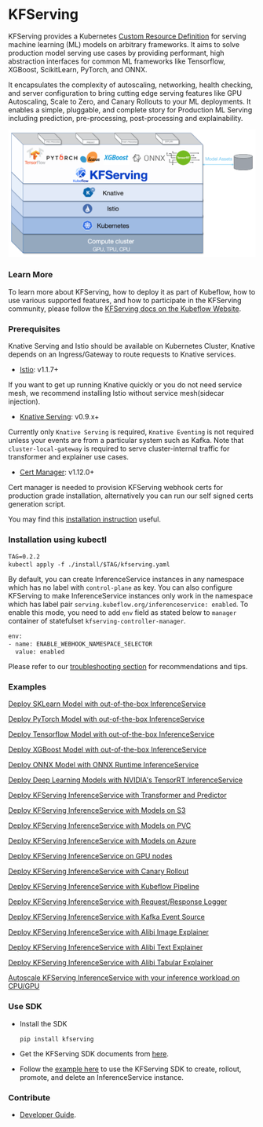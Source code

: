 # KFServing
KFServing provides a Kubernetes [Custom Resource Definition](https://kubernetes.io/docs/concepts/extend-kubernetes/api-extension/custom-resources/) for serving machine learning (ML) models on arbitrary frameworks. It aims to solve production model serving use cases by providing performant, high abstraction interfaces for common ML frameworks like Tensorflow, XGBoost, ScikitLearn, PyTorch, and ONNX.

It encapsulates the complexity of autoscaling, networking, health checking, and server configuration to bring cutting edge serving features like GPU Autoscaling, Scale to Zero, and Canary Rollouts to your ML deployments. It enables a simple, pluggable, and complete story for Production ML Serving including prediction, pre-processing, post-processing and explainability.

![KFServing](/docs/diagrams/kfserving.png)

### Learn More
To learn more about KFServing, how to deploy it as part of Kubeflow, how to use various supported features, and how to participate in the KFServing community, please follow the [KFServing docs on the Kubeflow Website](https://www.kubeflow.org/docs/components/serving/kfserving/).

### Prerequisites
Knative Serving and Istio should be available on Kubernetes Cluster, Knative depends on an Ingress/Gateway to route requests to Knative services.
- [Istio](https://knative.dev/docs/install/installing-istio): v1.1.7+

If you want to get up running Knative quickly or you do not need service mesh, we recommend installing Istio without service mesh(sidecar injection).
- [Knative Serving](https://knative.dev/docs/install/knative-with-any-k8s): v0.9.x+

Currently only `Knative Serving` is required, `Knative Eventing` is not required unless your events are from a particular system such as Kafka.
Note that `cluster-local-gateway` is required to serve cluster-internal traffic for transformer and explainer use cases.

- [Cert Manager](https://cert-manager.io/docs/installation/kubernetes): v1.12.0+

Cert manager is needed to provision KFServing webhook certs for production grade installation, alternatively you can run our self signed certs generation script.

You may find this [installation instruction](https://github.com/kubeflow/kfserving/blob/master/docs/DEVELOPER_GUIDE.md#install-knative-on-a-kubernetes-cluster) useful.

### Installation using kubectl
```
TAG=0.2.2
kubectl apply -f ./install/$TAG/kfserving.yaml
```
By default, you can create InferenceService instances in any namespace which has no label with `control-plane` as key.
You can also configure KFServing to make InferenceService instances only work in the namespace which has label pair `serving.kubeflow.org/inferenceservice: enabled`. To enable this mode, you need to add `env` field as stated below to `manager` container of statefulset `kfserving-controller-manager`.

```
env:
- name: ENABLE_WEBHOOK_NAMESPACE_SELECTOR
  value: enabled
```
Please refer to our [troubleshooting section](docs/DEVELOPER_GUIDE.md#troubleshooting) for recommendations and tips.

### Examples
[Deploy SKLearn Model with out-of-the-box InferenceService](./docs/samples/sklearn)

[Deploy PyTorch Model with out-of-the-box InferenceService](./docs/samples/pytorch)

[Deploy Tensorflow Model with out-of-the-box InferenceService](./docs/samples/tensorflow)

[Deploy XGBoost Model with out-of-the-box InferenceService](./docs/samples/xgboost)

[Deploy ONNX Model with ONNX Runtime InferenceService](./docs/samples/onnx)

[Deploy Deep Learning Models with NVIDIA's TensorRT InferenceService](./docs/samples/tensorrt)

[Deploy KFServing InferenceService with Transformer and Predictor](./docs/samples/transformer/image_transformer)

[Deploy KFServing InferenceService with Models on S3](./docs/samples/s3)

[Deploy KFServing InferenceService with Models on PVC](./docs/samples/pvc)

[Deploy KFServing InferenceService with Models on Azure](./docs/samples/azure)

[Deploy KFServing InferenceService on GPU nodes](./docs/samples/accelerators)

[Deploy KFServing InferenceService with Canary Rollout](./docs/samples/rollouts)

[Deploy KFServing InferenceService with Kubeflow Pipeline](./docs/samples/pipelines)

[Deploy KFServing InferenceService  with Request/Response Logger](./docs/samples/logger)

[Deploy KFServing InferenceService with Kafka Event Source](./docs/samples/kafka)

[Deploy KFServing InferenceService with Alibi Image Explainer](./docs/samples/explanation/alibi/imagenet)

[Deploy KFServing InferenceService with Alibi Text Explainer](./docs/samples/explanation/alibi/moviesentiment)

[Deploy KFServing InferenceService with Alibi Tabular Explainer](./docs/samples/explanation/alibi/income)

[Autoscale KFServing InferenceService with your inference workload on CPU/GPU](./docs/samples/autoscaling)

### Use SDK
* Install the SDK
  ```
  pip install kfserving
  ```
* Get the KFServing SDK documents from [here](python/kfserving/README.md).

* Follow the [example here](docs/samples/client/kfserving_sdk_sample.ipynb) to use the KFServing SDK to create, rollout, promote, and delete an InferenceService instance.

### Contribute
* [Developer Guide](/docs/DEVELOPER_GUIDE.md).
